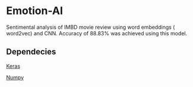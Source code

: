# Emotion-AI
Sentimental analysis of IMBD movie review using word embeddings ( word2vec) and CNN. Accuracy of 88.83% was achieved using this model.

## **Dependecies**
[Keras](https://github.com/fchollet/keras)

[Numpy](https://docs.scipy.org/doc/numpy/user/install.html)
